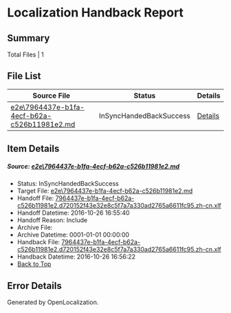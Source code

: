 # <a name='report-top'></a> Localization Handback Report

## Summary
 Total Files | 1

## File List
 Source File | Status | Details 
 ----------- | ------ | ------- 
 [e2e\7964437e-b1fa-4ecf-b62a-c526b11981e2.md](https://github.com/OpenLocalizationTestOrg/ol-test0/blob/6db09f096bf170a812af5d5a4a53e5d1a61f1415/e2e/7964437e-b1fa-4ecf-b62a-c526b11981e2.md) | InSyncHandedBackSuccess | [Details](#0c569d8a7de25c3c89027061483c43d9d516b2431)

## Item Details
##### <a name='0c569d8a7de25c3c89027061483c43d9d516b2431'></a> Source: [e2e\7964437e-b1fa-4ecf-b62a-c526b11981e2.md](https://github.com/OpenLocalizationTestOrg/ol-test0/blob/6db09f096bf170a812af5d5a4a53e5d1a61f1415/e2e/7964437e-b1fa-4ecf-b62a-c526b11981e2.md)
* Status: InSyncHandedBackSuccess
* Target File: [e2e\7964437e-b1fa-4ecf-b62a-c526b11981e2.md](https://github.com/OpenLocalizationTestOrg/ol-test0-zhcn/blob/263d6be9f8aa8abf5f606f6075792e691f46d14d/e2e/7964437e-b1fa-4ecf-b62a-c526b11981e2.md)
* Handoff File: [7964437e-b1fa-4ecf-b62a-c526b11981e2.d720152f43e32e8c5f7a7a330ad2765a6611fc95.zh-cn.xlf](https://github.com/OpenLocalizationTestOrg/ol-test0-handoff/blob/cebfe78167a811a376e59d71ae327f6cbf9b0062/ol-handoff/OpenLocalizationTestOrg/ol-test0-zhcn/shujia/ht/7964437e-b1fa-4ecf-b62a-c526b11981e2.d720152f43e32e8c5f7a7a330ad2765a6611fc95.zh-cn.xlf)
* Handoff Datetime: 2016-10-26 16:55:40
* Handoff Reason: Include
* Archive File: 
* Archive Datetime: 0001-01-01 00:00:00
* Handback File: [7964437e-b1fa-4ecf-b62a-c526b11981e2.d720152f43e32e8c5f7a7a330ad2765a6611fc95.zh-cn.xlf](https://github.com/OpenLocalizationTestOrg/ol-test0-handback/blob/67292b525dbb3b2b74f9005d16f666d2eef172ba/ol-handback/OpenLocalizationTestOrg/ol-test0-zhcn/shujia/ht/7964437e-b1fa-4ecf-b62a-c526b11981e2.d720152f43e32e8c5f7a7a330ad2765a6611fc95.zh-cn.xlf)
* Handback Datetime: 2016-10-26 16:56:22
* [Back to Top](#report-top)


## Error Details

Generated by OpenLocalization.
